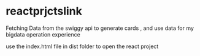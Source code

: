 # reactprjctslink
Fetching Data from the swiggy api to generate cards , and use data for my bigdata operation  experience

use the   index.html file in dist folder to open the react project 
